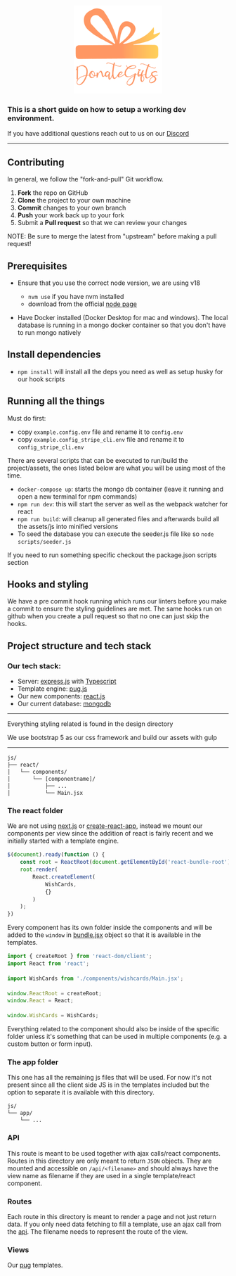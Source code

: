 <p align="center">
    <img width=200 height=200 src="./public/img/new-donate-gifts-logo-2.png">
</p>

### This is a short guide on how to setup a working dev environment.

If you have additional questions reach out to us on our [Discord](https://discord.gg/Y6EWDX4vtM)

---

## Contributing

In general, we follow the "fork-and-pull" Git workflow.

 1. **Fork** the repo on GitHub
 2. **Clone** the project to your own machine
 3. **Commit** changes to your own branch
 4. **Push** your work back up to your fork
 5. Submit a **Pull request** so that we can review your changes

NOTE: Be sure to merge the latest from "upstream" before making a pull request!

## Prerequisites

- Ensure that you use the correct node version, we are using v18
    - `nvm use` if you have nvm installed
    - download from the official [node page](https://nodejs.org/en/download)


- Have Docker installed (Docker Desktop for mac and windows). The local database is running in a mongo docker container so that you don't have to run mongo natively

## Install dependencies

- `npm install` will install all the deps you need as well as setup husky for our hook scripts

## Running all the things

Must do first:

- copy `example.config.env` file and rename it to `config.env`
- copy `example.config_stripe_cli.env` file and rename it to `config_stripe_cli.env`

There are several scripts that can be executed to run/build the project/assets, the ones listed below are what you will be using most of the time.

- `docker-compose up`: starts the mongo db container 
(leave it running and open a new terminal for npm commands)
- `npm run dev`: this will start the server as well as the webpack watcher for react
- `npm run build`: will cleanup all generated files and afterwards build all the assets/js into minified versions
- To seed the database you can execute the seeder.js file like so `node scripts/seeder.js`

If you need to run something specific checkout the package.json scripts section

## Hooks and styling

We have a pre commit hook running which runs our linters before you make a commit to ensure the styling guidelines are met. The same hooks run on github when you create a pull request so that no one can just skip the hooks.

## Project structure and tech stack

### Our tech stack:
- Server: [express.js](https://expressjs.com/) with [Typescript](https://www.typescriptlang.org/)
- Template engine: [pug.js](https://pugjs.org/api/getting-started.html)
- Our new components: [react.js](https://react.dev/)
- Our current database: [mongodb](https://www.mongodb.com)
---

Everything styling related is found in the design directory

We use bootstrap 5 as our css framework and build our assets with gulp

---
```
js/
├── react/
│   └── components/
│       └── [componentname]/
│           ├── ...
│           └── Main.jsx
```
### The react folder
We are not using [next.js](https://nextjs.org/) or [create-react-app](https://create-react-app.dev/), instead we mount our components per view since the addition of react is fairly recent and we initially started with a template engine.
```js
$(document).ready(function () {
    const root = ReactRoot(document.getElementById('react-bundle-root'));
    root.render(
        React.createElement(
            WishCards,
            {}
        )
    );
}) 
```
Every component has its own folder inside the components and will be added to the `window` in [bundle.jsx](/js/react/bundle.jsx) object so that it is available in the templates.
```js
import { createRoot } from 'react-dom/client';
import React from 'react';

import WishCards from './components/wishcards/Main.jsx';

window.ReactRoot = createRoot;
window.React = React;

window.WishCards = WishCards;
```
Everything related to the component should also be inside of the specific folder unless it's something that can be used in multiple components (e.g. a custom button or form input).

### The app folder
This one has all the remaining js files that will be used. For now it's not present since all the client side JS is in the templates included but the option to separate it is available with this directory.
```
js/
└── app/
    └── ...
```
### API
This route is meant to be used together with ajax calls/react components. Routes in this directory are only meant to return `JSON` objects. They are mounted and accessible on `/api/<filename>` and should always have the view name as filename if they are used in a single template/react component.

### Routes
Each route in this directory is meant to render a page and not just return data. If you only need data fetching to fill a template, use an ajax call from the [api](/src/api/). The filename needs to represent the route of the view.

### Views
Our [pug](https://pugjs.org/api/getting-started.html) templates.
